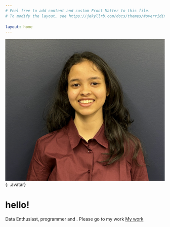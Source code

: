 ```yaml
---
# Feel free to add content and custom Front Matter to this file.
# To modify the layout, see https://jekyllrb.com/docs/themes/#overriding-theme-defaults

layout: home
---
```

![Roshita Seelam](/assets/images/gtgt.jpg){: .avatar}
# hello!
Data Enthusiast, programmer and . Please go to my work [My work](/mywork)


[def]: /assets/images/IMG_2808.jpg
